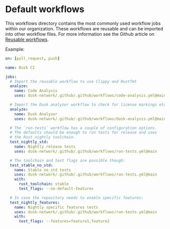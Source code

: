 # Default workflows

This workflows directory contains the most commonly used workflow jobs within our organization. These workflows are reusable and can be imported into other workflow files. For more information see the Github article on [Reusable workflows](https://docs.github.com/en/actions/using-workflows/reusing-workflows).

Example:
```yaml
on: [pull_request, push]

name: Dusk CI

jobs:
  # Import the reusable workflow to use Clippy and Rustfmt
  analyze:
    name: Code Analysis
    uses: dusk-network/.github/.github/workflows/code-analysis.yml@main

  # Import the Dusk analyzer workflow to check for license markings etc.
  analyze:
    name: Dusk Analyzer
    uses: dusk-network/.github/.github/workflows/dusk-analysis.yml@main

  # The `run-tests` workflow has a couple of configuration options.
  # The defaults should be enough to run tests for release and uses
  # the Rust nightly toolchain.
  test_nightly_std:
    name: Nightly release tests
    uses: dusk-network/.github/.github/workflows/run-tests.yml@main

  # The toolchain and test flags are passible though:
  test_stable_no_std:
    name: Stable no_std tests
    uses: dusk-network/.github/.github/workflows/run-tests.yml@main
    with:
      rust_toolchain: stable
      test_flags: --no-default-features

  # In case the repository needs to enable specific features:
  test_nightly_features:
    name: Nightly specific features tests
    uses: dusk-network/.github/.github/workflows/run-tests.yml@main
    with:
      test_flags: --features=feature1,feature2

```
